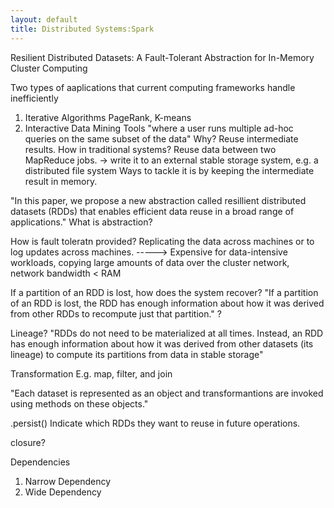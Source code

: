 ```yaml
---
layout: default
title: Distributed Systems:Spark
---
```

Resilient Distributed Datasets: A Fault-Tolerant Abstraction for In-Memory Cluster Computing

Two types of aaplications that current computing frameworks handle inefficiently
1. Iterative Algorithms
PageRank, K-means
2. Interactive Data Mining Tools
"where a user runs multiple ad-hoc queries on the same subset of the data"
Why?
Reuse intermediate results. 
How in traditional systems?
Reuse data between two MapReduce jobs. -> write it to an external stable storage system, e.g. a distributed file system
Ways to tackle it is by keeping the intermediate result in memory.

"In this paper, we propose a new abstraction called resillient distributed datasets (RDDs) that enables efficient data reuse in a broad range of applications."
What is abstraction?

How is fault toleratn provided?
Replicating the data across machines or to log updates across machines. -----> Expensive for data-intensive workloads, copying large amounts of data over the cluster network, network bandwidth < RAM

If a partition of an RDD is lost, how does the system recover?
"If a partition of an RDD is lost, the RDD has enough information about how it was derived from other RDDs to recompute just that partition." ?

Lineage?
"RDDs do not need to be materialized at all times. Instead, an RDD has enough information about how it was derived from other datasets (its lineage) to compute its partitions from data in stable storage"

Transformation
E.g. map, filter, and join

"Each dataset is represented as an object and transformantions are invoked using methods on these objects."

.persist()
Indicate which RDDs they want to reuse in future operations.

closure?

Dependencies
1. Narrow Dependency
2. Wide Dependency
